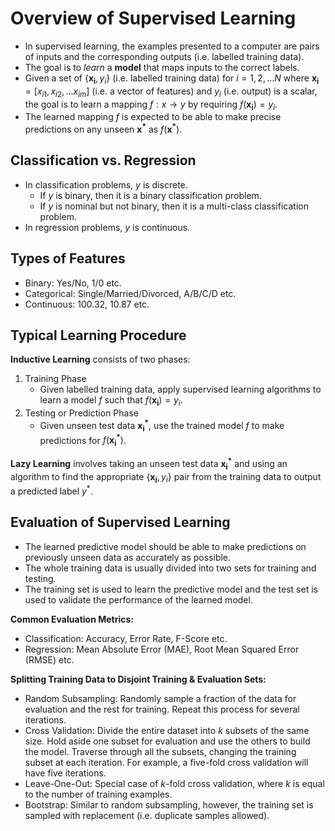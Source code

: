 # Overview of Supervised Learning

- In supervised learning, the examples presented to a computer are pairs of inputs and the corresponding outputs (i.e. labelled training data).
- The goal is to *learn* a **model** that maps inputs to the correct labels.
- Given a set of $\{\boldsymbol{x_i}, y_i\}$ (i.e. labelled training data) for $i = 1, 2, \hdots N$ where $\boldsymbol{x_i} = [x_{i1}, x_{i2}, \hdots x_{im}]$ (i.e. a vector of features) and $y_i$ (i.e. output) is a scalar, the goal is to learn a mapping $f:x \rightarrow y$ by requiring $f(\boldsymbol{x_i}) = y_i$.
- The learned mapping $f$ is expected to be able to make precise predictions on any unseen $\boldsymbol{x^*}$ as $f(\boldsymbol{x^*})$.

## Classification vs. Regression

- In classification problems, $y$ is discrete.
    - If $y$ is binary, then it is a binary classification problem.
    - If $y$ is nominal but not binary, then it is a multi-class classification problem.
- In regression problems, $y$ is continuous.

## Types of Features

- Binary: Yes/No, 1/0 etc.
- Categorical: Single/Married/Divorced, A/B/C/D etc.
- Continuous: 100.32, 10.87 etc.

## Typical Learning Procedure

**Inductive Learning** consists of two phases:

1. Training Phase
    - Given labelled training data, apply supervised learning algorithms to learn a model $f$ such that $f(\boldsymbol{x_i}) = y_i$.
2. Testing or Prediction Phase
    - Given unseen test data $\boldsymbol{x_i^*}$, use the trained model $f$ to make predictions for $f(\boldsymbol{x_i^*})$.


**Lazy Learning** involves taking an unseen test data $\boldsymbol{x_i^*}$ and using an algorithm to find the appropriate $\{\boldsymbol{x_i}, y_i\}$ pair from the training data to output a predicted label $y^*$.

## Evaluation of Supervised Learning

- The learned predictive model should be able to make predictions on previously unseen data as accurately as possible.
- The whole training data is usually divided into two sets for training and testing.
- The training set is used to learn the predictive model and the test set is used to validate the performance of the learned model.

**Common Evaluation Metrics:**

- Classification: Accuracy, Error Rate, F-Score etc.
- Regression: Mean Absolute Error (MAE), Root Mean Squared Error (RMSE) etc.

**Splitting Training Data to Disjoint Training & Evaluation Sets:**

- Random Subsampling: Randomly sample a fraction of the data for evaluation and the rest for training. Repeat this process for several iterations.
- Cross Validation: Divide the entire dataset into $k$ subsets of the same size. Hold aside one subset for evaluation and use the others to build the model. Traverse through all the subsets, changing the training subset at each iteration. For example, a five-fold cross validation will have five iterations.
- Leave-One-Out: Special case of $k$-fold cross validation, where $k$ is equal to the number of training examples.
- Bootstrap: Similar to random subsampling, however, the training set is sampled with replacement (i.e. duplicate samples allowed).
